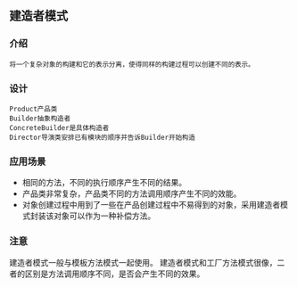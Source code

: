 ## 建造者模式
### 介绍
```
将一个复杂对象的构建和它的表示分离，使得同样的构建过程可以创建不同的表示。
```
### 设计
```
Product产品类
Builder抽象构造者
ConcreteBuilder是具体构造者
Director导演类安排已有模块的顺序并告诉Builder开始构造
```
### 应用场景
* 相同的方法，不同的执行顺序产生不同的结果。
* 产品类非常复杂，产品类不同的方法调用顺序产生不同的效能。
* 对象创建过程中用到了一些在产品创建过程中不易得到的对象，采用建造者模式封装该对象可以作为一种补偿方法。

### 注意
建造者模式一般与模板方法模式一起使用。
建造者模式和工厂方法模式很像，二者的区别是方法调用顺序不同，是否会产生不同的效果。